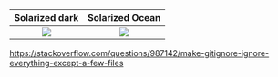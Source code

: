 Solarized dark             |  Solarized Ocean
:-------------------------:|:-------------------------:
![](https://...Dark.png)  |  ![](https://...Ocean.png)
https://stackoverflow.com/questions/987142/make-gitignore-ignore-everything-except-a-few-files
